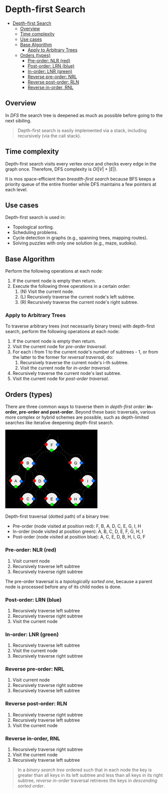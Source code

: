 # Depth-first Search

- [Depth-first Search](#depth-first-search)
  - [Overview](#overview)
  - [Time complexity](#time-complexity)
  - [Use cases](#use-cases)
  - [Base Algorithm](#base-algorithm)
    - [Apply to Arbitrary Trees](#apply-to-arbitrary-trees)
  - [Orders (types)](#orders-types)
    - [Pre-order: NLR (red)](#pre-order-nlr-red)
    - [Post-order: LRN (blue)](#post-order-lrn-blue)
    - [In-order: LNR (green)](#in-order-lnr-green)
    - [Reverse pre-order: NRL](#reverse-pre-order-nrl)
    - [Reverse post-order: RLN](#reverse-post-order-rln)
    - [Reverse in-order, RNL](#reverse-in-order-rnl)

## Overview

In _DFS_ the search tree is deepened as much as possible before going to the next sibiling.

> Depth-first search is easily implemented via a stack, including recursively (via the call stack).

## Time complexity

Depth-first search visits every vertex once and checks every edge in the graph once. Therefore, DFS complexity is $O(|V| + |E|)$.

It is mos space-efficient than _breadth-first search_ because BFS keeps a priority queue of the entire frontier while DFS maintains a few pointers at each level.

## Use cases

Depth-first search is used in:

- Topological sorting.
- Scheduling problems.
- Cycle detection in graphs (e.g., spanning trees, mapping routes).
- Solving puzzles with only one solution (e.g., maze, sudoku).

## Base Algorithm

Perform the following operations at each node:

1. If the current node is empty then return.
2. Execute the following three operations in a certain order:
   1. (N) Visit the current node.
   2. (L) Recursively traverse the current node's left subtree.
   3. (R) Recursively traverse the current node's right subtree.

### Apply to Arbitrary Trees

To traverse arbitrary trees (not necessarily binary trees) with depth-first search, perform the following operations at each node:

1. If the current node is empty then return.
2. Visit the current node for _pre-order traversal_.
3. For each i from 1 to the current node's number of subtrees - 1, or from the latter to the former for _reversal traversal_, do:
   1. Recursively traverse the current node's i-th subtree.
   2. Visit the current node for _in-order traversal_.
4. Recursively traverse the current node's last subtree.
5. Visit the current node for _post-order traversal_.

## Orders (types)

There are three common ways to traverse them in _depth-first order_: **in-order, pre-order and post-order**. Beyond these basic traversals, various more complex or hybrid schemes are possible, such as depth-limited searches like iterative deepening depth-first search.

![](2022-01-08-16-13-01.png)

Depth-first traversal (dotted path) of a binary tree:
* Pre-order (node visited at position red): F, B, A, D, C, E, G, I, H
* In-order (node visited at position green): A, B, C, D, E, F, G, H, I
* Post-order (node visited at position blue): A, C, E, D, B, H, I, G, F

### Pre-order: NLR (red)

1. Visit current node
2. Recursively traverse left subtree
3. Recursively traverse right subtree

The pre-order traversal is a _topologically sorted one_, because a parent node is processed before any of its child nodes is done.

### Post-order: LRN (blue)

1. Recursively traverse left subtree
2. Recursively traverse right subtree
3. Visit the current node

### In-order: LNR (green)

1. Recursively traverse left subtree
2. Visit the current node
3. Recursively traverse right subtree

### Reverse pre-order: NRL

1. Visit current node
2. Recursively traverse right subtree
3. Recursively traverse left subtree

### Reverse post-order: RLN

1. Recursively traverse right subtree
2. Recursively traverse left subtree
3. Visit the current node

### Reverse in-order, RNL

1. Recursively traverse right subtree
2. Visit the current node
3. Recursively traverse left subtree

> In a _binary search tree_ ordered such that in each node the key is greater than all keys in its left subtree and less than all keys in its right subtree, _reverse in-order_ traversal retrieves the keys in _descending sorted order_.
